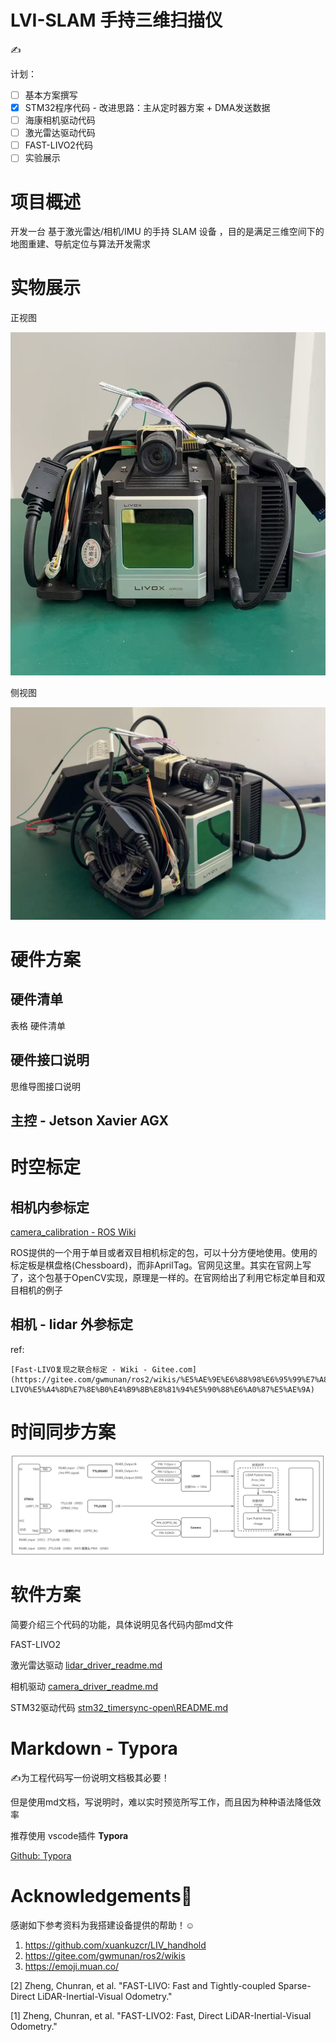 # LVI-SLAM 手持三维扫描仪

✍️

计划：

* [ ] 基本方案撰写
* [X] STM32程序代码 - 改进思路：主从定时器方案 + DMA发送数据
* [ ] 海康相机驱动代码
* [ ] 激光雷达驱动代码
* [ ] FAST-LIVO2代码
* [ ] 实验展示

# 项目概述

开发一台 基于激光雷达/相机/IMU 的手持 SLAM 设备 ，目的是满足三维空间下的地图重建、导航定位与算法开发需求

# 实物展示

正视图

![1745064497146](image/README/1745064497146.png)

侧视图

![1745064544787](image/README/1745064544787.png)

# 硬件方案

## 硬件清单

表格 硬件清单

## 硬件接口说明

思维导图接口说明

## 主控 - Jetson Xavier AGX

# 时空标定

## 相机内参标定

[camera_calibration - ROS Wiki](http://wiki.ros.org/camera_calibration)

ROS提供的一个用于单目或者双目相机标定的包，可以十分方便地使用。使用的标定板是棋盘格(Chessboard)，而非AprilTag。官网见这里。其实在官网上写了，这个包基于OpenCV实现，原理是一样的。在官网给出了利用它标定单目和双目相机的例子

## 相机 - lidar 外参标定

ref:

    [Fast-LIVO复现之联合标定 - Wiki - Gitee.com](https://gitee.com/gwmunan/ros2/wikis/%E5%AE%9E%E6%88%98%E6%95%99%E7%A8%8B/Fast-LIVO%E5%A4%8D%E7%8E%B0%E4%B9%8B%E8%81%94%E5%90%88%E6%A0%87%E5%AE%9A)

# 时间同步方案

![1743000024501](image/README/connect.png)

# 软件方案

简要介绍三个代码的功能，具体说明见各代码内部md文件

FAST-LIVO2

激光雷达驱动 	[lidar_driver_readme.md](livox_ros_driver\lidar_driver_readme.md)

相机驱动        	[camera_driver_readme.md](mvs_ros_pkg\camera_driver_readme.md)

STM32驱动代码 [stm32_timersync-open\README.md](stm32_timersync-open\README.md)

# Markdown - Typora

✍️为工程代码写一份说明文档极其必要！

但是使用md文档，写说明时，难以实时预览所写工作，而且因为种种语法降低效率

推荐使用 vscode插件 **Typora**

[Github: Typora](https://github.com/cweijan/vscode-office)

# Acknowledgements🙏

感谢如下参考资料为我搭建设备提供的帮助！☺️

1. https://github.com/xuankuzcr/LIV_handhold
2. https://gitee.com/gwmunan/ros2/wikis
3. https://emoji.muan.co/

[2] Zheng, Chunran, et al. "FAST-LIVO: Fast and Tightly-coupled Sparse-Direct LiDAR-Inertial-Visual Odometry."

[1] Zheng, Chunran, et al. "FAST-LIVO2: Fast, Direct LiDAR-Inertial-Visual Odometry."
